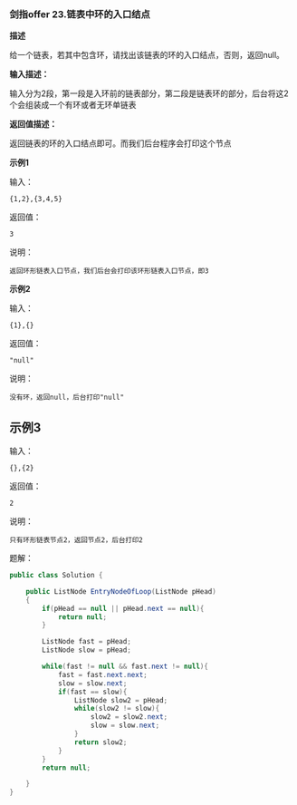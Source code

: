 ### 剑指offer 23.链表中环的入口结点

**描述**

给一个链表，若其中包含环，请找出该链表的环的入口结点，否则，返回null。

**输入描述：**

输入分为2段，第一段是入环前的链表部分，第二段是链表环的部分，后台将这2个会组装成一个有环或者无环单链表

**返回值描述：**

返回链表的环的入口结点即可。而我们后台程序会打印这个节点

**示例1**

输入：

```
{1,2},{3,4,5}
```

返回值：

```
3
```

说明：

```
返回环形链表入口节点，我们后台会打印该环形链表入口节点，即3    
```

**示例2**

输入：

```
{1},{}
```

返回值：

```
"null"
```

说明：

```
没有环，返回null，后台打印"null" 
```

## 示例3

输入：

```
{},{2}
```

返回值：

```
2
```

说明：

```
只有环形链表节点2，返回节点2，后台打印2   
```

题解：

```java
public class Solution {

    public ListNode EntryNodeOfLoop(ListNode pHead)
    {
        if(pHead == null || pHead.next == null){
            return null;
        }

        ListNode fast = pHead;
        ListNode slow = pHead;

        while(fast != null && fast.next != null){
            fast = fast.next.next;
            slow = slow.next;
            if(fast == slow){
                ListNode slow2 = pHead;
                while(slow2 != slow){
                    slow2 = slow2.next;
                    slow = slow.next;
                }
                return slow2;
            }
        }
        return null;

    }
}
```

